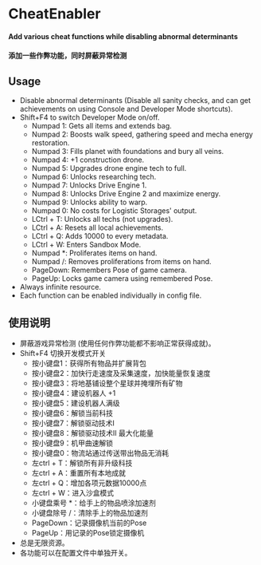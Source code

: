# CheatEnabler

#### Add various cheat functions while disabling abnormal determinants
#### 添加一些作弊功能，同时屏蔽异常检测

## Usage

* Disable abnormal determinants (Disable all sanity checks, and can get achievements on using Console and Developer Mode
  shortcuts).
* Shift+F4 to switch Developer Mode on/off.
    * Numpad 1: Gets all items and extends bag.
    * Numpad 2: Boosts walk speed, gathering speed and mecha energy restoration.
    * Numpad 3: Fills planet with foundations and bury all veins.
    * Numpad 4: +1 construction drone.
    * Numpad 5: Upgrades drone engine tech to full.
    * Numpad 6: Unlocks researching tech.
    * Numpad 7: Unlocks Drive Engine 1.
    * Numpad 8: Unlocks Drive Engine 2 and maximize energy.
    * Numpad 9: Unlocks ability to warp.
    * Numpad 0: No costs for Logistic Storages' output.
    * LCtrl + T: Unlocks all techs (not upgrades).
    * LCtrl + A: Resets all local achievements.
    * LCtrl + Q: Adds 10000 to every metadata.
    * LCtrl + W: Enters Sandbox Mode.
    * Numpad *: Proliferates items on hand.
    * Numpad /: Removes proliferations from items on hand.
    * PageDown: Remembers Pose of game camera.
    * PageUp: Locks game camera using remembered Pose.
* Always infinite resource.
* Each function can be enabled individually in config file.

## 使用说明

* 屏蔽游戏异常检测 (使用任何作弊功能都不影响正常获得成就)。
* Shift+F4 切换开发模式开关
    * 按小键盘1：获得所有物品并扩展背包
    * 按小键盘2：加快行走速度及采集速度，加快能量恢复速度
    * 按小键盘3：将地基铺设整个星球并掩埋所有矿物
    * 按小键盘4：建设机器人 +1
    * 按小键盘5：建设机器人满级
    * 按小键盘6：解锁当前科技
    * 按小键盘7：解锁驱动技术I
    * 按小键盘8：解锁驱动技术II 最大化能量
    * 按小键盘9：机甲曲速解锁
    * 按小键盘0：物流站通过传送带出物品无消耗
    * 左ctrl + T：解锁所有非升级科技
    * 左ctrl + A：重置所有本地成就
    * 左ctrl + Q：增加各项元数据10000点
    * 左ctrl + W：进入沙盒模式
    * 小键盘乘号 *：给手上的物品喷涂加速剂
    * 小键盘除号 /：清除手上的物品加速剂
    * PageDown：记录摄像机当前的Pose
    * PageUp：用记录的Pose锁定摄像机
* 总是无限资源。
* 各功能可以在配置文件中单独开关。
